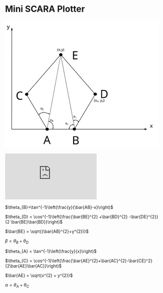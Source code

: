 # Mini SCARA Plotter


![SCARA Design](./images/SCARA_ARM.svg)

![equation](http://latex.codecogs.com/svg.latex?%5Ctheta_%7BB%7D%3D%5Ctan%5E%7B-1%7D%5Cleft%28%5Cfrac%7By%7D%7B%5Cbar%7BAB%7D-x%7D%5Cright%29)

$\theta_{B}=\tan^{-1}\left(\frac{y}{\bar{AB}-x}\right)$

$\theta_{D} = \cos^{-1}\left(\frac{\bar{BE}^{2} +\bar{BD}^{2} -\bar{DE}^{2}}{2 \bar{BE}\bar{BD}}\right)$

$\bar{BE} = \sqrt{(\bar{AB}^{2}+y^{2})}$

$\beta = \theta_{B} + \theta_{D}$

$\theta_{A} = \tan^{-1}\left(\frac{y}{x}\right)$

$\theta_{C} = \cos^{-1}\left(\frac{\bar{AE}^{2}+\bar{AC}^{2}-\bar{CE}^2}{2\bar{AE}\bar{AC}}\right)$


$\bar{AE} = \sqrt{x^{2} + y^{2}}$

$\alpha = \theta_{A} + \theta_{C}$
